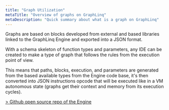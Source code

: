 ```yaml
---
title: "Graph Utilization"
metaTitle: "Overview of graphs on GraphLinq"
metaDescription: "Quick summary about what is a graph on GraphLinq"
---
```


Graphs are based on blocks developed from external and based libraries linked to the GraphLinq Engine and exported into a JSON format.

With a schema skeleton of function types and parameters, any IDE can be created to make a type of graph that follows the rules from the execution point of view.

This means that paths, blocks, execution, and parameters are generated from the based available types from the Engine code base, it's then converted into JSON instructions opcode that will be executed like in a VM autonomous state (graphs get their context and memory from its execution cycles).

<a href="https://github.com/GraphLinq/GraphLinq.Engine">> Github open source repo of the Engine</a>
